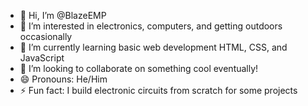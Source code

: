 - 👋 Hi, I’m @BlazeEMP
- 👀 I’m interested in electronics, computers, and getting outdoors occasionally
- 🌱 I’m currently learning basic web development HTML, CSS, and JavaScript
- 💞️ I’m looking to collaborate on something cool eventually!
- 😄 Pronouns: He/Him
- ⚡ Fun fact: I build electronic circuits from scratch for some projects

<!---
BlazeEMP/BlazeEMP is a ✨ special ✨ repository because its `README.md` (this file) appears on your GitHub profile.
You can click the Preview link to take a look at your changes.
--->
